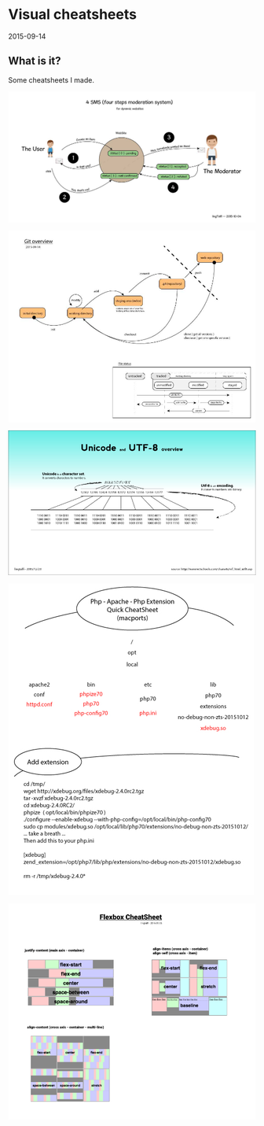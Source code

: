 Visual cheatsheets
======================
2015-09-14


What is it?
---------------

Some cheatsheets I made.



![4 steps moderation system](https://raw.githubusercontent.com/lingtalfi/visual_cheatsheets/master/4-steps-moderation-system.jpg)



![git overview](https://raw.githubusercontent.com/lingtalfi/visual_cheatsheets/master/git-overview-2015-09-14.jpg)

![unicode utf-8](https://raw.githubusercontent.com/lingtalfi/visual_cheatsheets/master/unicode-utf8-overview.jpg)

![php apache php-extension](https://raw.githubusercontent.com/lingtalfi/visual_cheatsheets/master/php-apache-php_extension.jpg)

![flexbox cheatsheet](https://raw.githubusercontent.com/lingtalfi/visual_cheatsheets/master/flexbox-cheatsheet.png)

